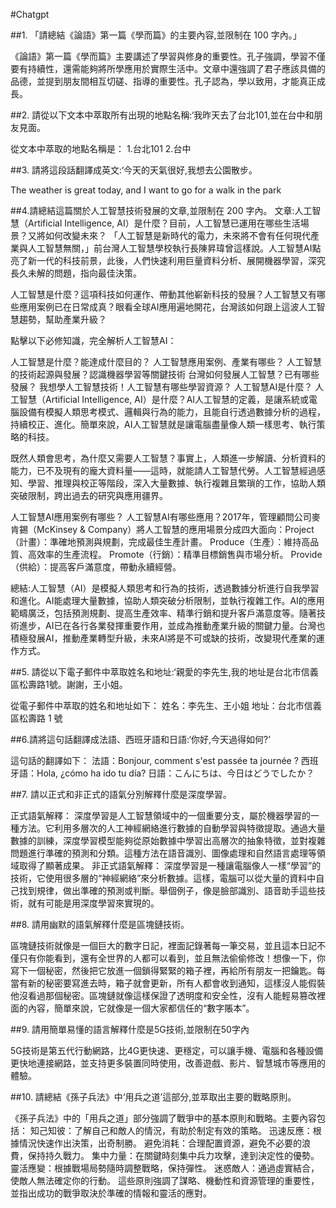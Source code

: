 #Chatgpt 

##1. 「請總結《論語》第一篇《學而篇》的主要內容,並限制在 100 字內。」

《論語》第一篇《學而篇》主要講述了學習與修身的重要性。孔子強調，學習不僅要有持續性，還需能夠將所學應用於實際生活中。文章中還強調了君子應該具備的品德，並提到朋友間相互切磋、指導的重要性。孔子認為，學以致用，才能真正成長。

##2. 請從以下文本中萃取所有出現的地點名稱:‘我昨天去了台北101,並在台中和朋友見面。
 
從文本中萃取的地點名稱是：
1.台北101
2.台中

##3. 請將這段話翻譯成英文:‘今天的天氣很好,我想去公園散步。

The weather is great today, and I want to go for a walk in the park

##4.請總結這篇關於人工智慧技術發展的文章,並限制在 200 字內。
文章:人工智慧（Artificial Intelligence, AI）是什麼？目前，人工智慧已運用在哪些生活場景？又將如何改變未來？
「人工智慧是新時代的電力，未來將不會有任何現代產業與人工智慧無關，」前台灣人工智慧學校執行長陳昇瑋曾這樣說。人工智慧AI點亮了新一代的科技前景，此後，人們快速利用巨量資料分析、展開機器學習，深究長久未解的問題，指向最佳決策。

人工智慧是什麼？這項科技如何運作、帶動其他嶄新科技的發展？人工智慧又有哪些應用案例已在日常成真？眼看全球AI應用遍地開花，台灣該如何跟上這波人工智慧趨勢，幫助產業升級？

點擊以下必修知識，完全解析人工智慧AI：

人工智慧是什麼？能達成什麼目的？
人工智慧應用案例、產業有哪些？
人工智慧的技術起源與發展？認識機器學習等關鍵技術
台灣如何發展人工智慧？已有哪些發展？
我想學人工智慧技術！人工智慧有哪些學習資源？
人工智慧AI是什麼？
人工智慧（Artificial Intelligence, AI）是什麼？AI人工智慧的定義，是讓系統或電腦設備有模擬人類思考模式、邏輯與行為的能力，且能自行透過數據分析的過程，持續校正、進化。簡單來說，AI人工智慧就是讓電腦盡量像人類一樣思考、執行策略的科技。

既然人類會思考，為什麼又需要人工智慧？事實上，人類進一步解讀、分析資料的能力，已不及現有的龐大資料量——這時，就能請人工智慧代勞。人工智慧經過感知、學習、推理與校正等階段，深入大量數據、執行複雜且繁瑣的工作，協助人類突破限制，跨出過去的研究與應用疆界。

人工智慧AI應用案例有哪些？
人工智慧AI有哪些應用？2017年，管理顧問公司麥肯錫（McKinsey & Company）將人工智慧的應用場景分成四大面向：Project（計畫）：準確地預測與規劃，完成最佳生產計畫。
Produce（生產）：維持高品質、高效率的生產流程。
Promote（行銷）：精準目標銷售與市場分析。
Provide（供給）：提高客戶滿意度，帶動永續經營。

總結:人工智慧（AI）是模擬人類思考和行為的技術，透過數據分析進行自我學習和進化。AI能處理大量數據，協助人類突破分析限制，並執行複雜工作。AI的應用範疇廣泛，包括預測規劃、提高生產效率、精準行銷和提升客戶滿意度等。隨著技術進步，AI已在各行各業發揮重要作用，並成為推動產業升級的關鍵力量。台灣也積極發展AI，推動產業轉型升級，未來AI將是不可或缺的技術，改變現代產業的運作方式。

##5. 請從以下電子郵件中萃取姓名和地址:‘親愛的李先生,我的地址是台北市信義區松壽路1號。謝謝，王小姐。

從電子郵件中萃取的姓名和地址如下：
姓名：李先生、王小姐
地址：台北市信義區松壽路 1 號

##6.請將這句話翻譯成法語、西班牙語和日語:‘你好,今天過得如何?’

這句話的翻譯如下：
法語：Bonjour, comment s'est passée ta journée ?
西班牙語：Hola, ¿cómo ha ido tu día?
日語：こんにちは、今日はどうでしたか？

##7. 請以正式和非正式的語氣分別解釋什麼是深度學習。

正式語氣解釋：
深度學習是人工智慧領域中的一個重要分支，屬於機器學習的一種方法。它利用多層次的人工神經網絡進行數據的自動學習與特徵提取。通過大量數據的訓練，深度學習模型能夠從原始數據中學習出高層次的抽象特徵，並對複雜問題進行準確的預測和分類。這種方法在語音識別、圖像處理和自然語言處理等領域取得了顯著成果。
非正式語氣解釋：
深度學習是一種讓電腦像人一樣“學習”的技術，它使用很多層的“神經網絡”來分析數據。這樣，電腦可以從大量的資料中自己找到規律，做出準確的預測或判斷。舉個例子，像是臉部識別、語音助手這些技術，就有可能是用深度學習來實現的。

##8. 請用幽默的語氣解釋什麼是區塊鏈技術。

區塊鏈技術就像是一個巨大的數字日記，裡面記錄著每一筆交易，並且這本日記不僅只有你能看到，還有全世界的人都可以看到，並且無法偷偷修改！想像一下，你寫下一個秘密，然後把它放進一個鎖得緊緊的箱子裡，再給所有朋友一把鑰匙。每當有新的秘密要寫進去時，箱子就會更新，所有人都會收到通知，這樣沒人能假裝他沒看過那個秘密。區塊鏈就像這樣保證了透明度和安全性，沒有人能輕易篡改裡面的內容，簡單來說，它就像是一個大家都信任的“數字賬本”。

##9. 請用簡單易懂的語言解釋什麼是5G技術,並限制在50字內

5G技術是第五代行動網路，比4G更快速、更穩定，可以讓手機、電腦和各種設備更快地連接網路，並支持更多裝置同時使用，改善遊戲、影片、智慧城市等應用的體驗。

##10. 請總結《孫子兵法》中‘用兵之道’這部分,並萃取出主要的戰略原則。

《孫子兵法》中的「用兵之道」部分強調了戰爭中的基本原則和戰略。主要內容包括：
知己知彼：了解自己和敵人的情況，有助於制定有效的策略。
迅速反應：根據情況快速作出決策，出奇制勝。
避免消耗：合理配置資源，避免不必要的浪費，保持持久戰力。
集中力量：在關鍵時刻集中兵力攻擊，達到決定性的優勢。
靈活應變：根據戰場局勢隨時調整戰略，保持彈性。
迷惑敵人：通過虛實結合，使敵人無法確定你的行動。
這些原則強調了謀略、機動性和資源管理的重要性，並指出成功的戰爭取決於準確的情報和靈活的應對。



